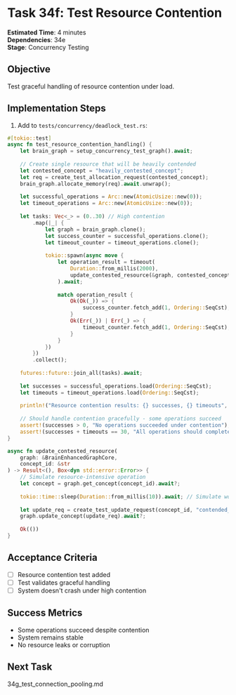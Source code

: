 # Task 34f: Test Resource Contention

**Estimated Time**: 4 minutes  
**Dependencies**: 34e  
**Stage**: Concurrency Testing  

## Objective
Test graceful handling of resource contention under load.

## Implementation Steps

1. Add to `tests/concurrency/deadlock_test.rs`:
```rust
#[tokio::test]
async fn test_resource_contention_handling() {
    let brain_graph = setup_concurrency_test_graph().await;
    
    // Create single resource that will be heavily contended
    let contested_concept = "heavily_contested_concept";
    let req = create_test_allocation_request(contested_concept);
    brain_graph.allocate_memory(req).await.unwrap();
    
    let successful_operations = Arc::new(AtomicUsize::new(0));
    let timeout_operations = Arc::new(AtomicUsize::new(0));
    
    let tasks: Vec<_> = (0..30) // High contention
        .map(|_| {
            let graph = brain_graph.clone();
            let success_counter = successful_operations.clone();
            let timeout_counter = timeout_operations.clone();
            
            tokio::spawn(async move {
                let operation_result = timeout(
                    Duration::from_millis(2000),
                    update_contested_resource(&graph, contested_concept)
                ).await;
                
                match operation_result {
                    Ok(Ok(_)) => {
                        success_counter.fetch_add(1, Ordering::SeqCst);
                    }
                    Ok(Err(_)) | Err(_) => {
                        timeout_counter.fetch_add(1, Ordering::SeqCst);
                    }
                }
            })
        })
        .collect();
    
    futures::future::join_all(tasks).await;
    
    let successes = successful_operations.load(Ordering::SeqCst);
    let timeouts = timeout_operations.load(Ordering::SeqCst);
    
    println!("Resource contention results: {} successes, {} timeouts", successes, timeouts);
    
    // Should handle contention gracefully - some operations succeed
    assert!(successes > 0, "No operations succeeded under contention");
    assert!(successes + timeouts == 30, "All operations should complete or timeout");
}

async fn update_contested_resource(
    graph: &BrainEnhancedGraphCore,
    concept_id: &str
) -> Result<(), Box<dyn std::error::Error>> {
    // Simulate resource-intensive operation
    let concept = graph.get_concept(concept_id).await?;
    
    tokio::time::sleep(Duration::from_millis(10)).await; // Simulate work
    
    let update_req = create_test_update_request(concept_id, "contended_update");
    graph.update_concept(update_req).await?;
    
    Ok(())
}
```

## Acceptance Criteria
- [ ] Resource contention test added
- [ ] Test validates graceful handling
- [ ] System doesn't crash under high contention

## Success Metrics
- Some operations succeed despite contention
- System remains stable
- No resource leaks or corruption

## Next Task
34g_test_connection_pooling.md